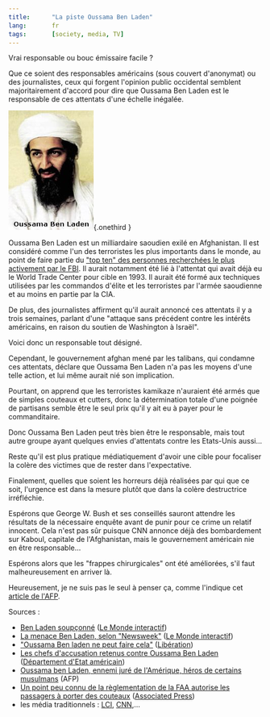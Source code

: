 ```yaml
---
title:      "La piste Oussama Ben Laden"
lang:       fr
tags:       [society, media, TV]
---
```


Vrai responsable ou bouc émissaire facile ?

Que ce soient des responsables américains (sous couvert d'anonymat) ou des journalistes, ceux qui forgent l'opinion public occidental semblent majoritairement d'accord pour dire que Oussama Ben Laden est le responsable de ces attentats d'une échelle inégalée.

![](oussama-ben-laden.jpg "Oussama Ben Laden"){.onethird }

Oussama Ben Laden est un milliardaire saoudien exilé en Afghanistan. Il est considéré comme l'un des terroristes les plus importants dans le monde, au point de faire partie du ["top ten" des personnes recherchées le plus activement par le FBI](http://www.fbi.gov/wanted/topten). Il aurait notamment été lié à l'attentat qui avait déjà eu le World Trade Center pour cible en 1993. Il aurait été formé aux techniques utilisées par les commandos d'élite et les terroristes par l'armée saoudienne et au moins en partie par la CIA.

De plus, des journalistes affirment qu'il aurait annoncé ces attentats il y a trois semaines, parlant d'une "attaque sans précédent contre les intérêts américains, en raison du soutien de Washington à Israël".

Voici donc un responsable tout désigné.

Cependant, le gouvernement afghan mené par les talibans, qui condamne ces attentats, déclare que Oussama Ben Laden n'a pas les moyens d'une telle action, et lui même aurait nié son implication.

Pourtant, on apprend que les terroristes kamikaze n'auraient été armés que de simples couteaux et cutters, donc la détermination totale d'une poignée de partisans semble être le seul prix qu'il y ait eu à payer pour le commanditaire.

Donc Oussama Ben Laden peut très bien être le responsable, mais tout autre groupe ayant quelques envies d'attentats contre les Etats-Unis aussi…

Reste qu'il est plus pratique médiatiquement d'avoir une cible pour focaliser la colère des victimes que de rester dans l'expectative.

Finalement, quelles que soient les horreurs déjà réalisées par qui que ce soit, l'urgence est dans la mesure plutôt que dans la colère destructrice irréfléchie.

Espérons que George W. Bush et ses conseillés sauront attendre les résultats de la nécessaire enquête avant de punir pour ce crime un relatif innocent. Cela n'est pas sûr puisque CNN annonce déjà des bombardement sur Kaboul, capitale de l'Afghanistan, mais le gouvernement américain nie en être responsable…

Espérons alors que les "frappes chirurgicales" ont été améliorées, s'il faut malheureusement en arriver là.

Heureusement, je ne suis pas le seul à penser ça, comme l'indique cet [article de l'AFP](http://fr.news.yahoo.com/010912/1/1qhyd.html).

Sources :

- [Ben Laden soupçonné](http://www.lemonde.fr/dh/0,5987,3222--5662190,00.html) ([Le Monde interactif](http://www.le-monde.fr/))
- [La menace Ben Laden, selon "Newsweek"](http://www.lemonde.fr/article/0,5987,3216-2771-146962-,00.html) ([Le Monde interactif](http://www.le-monde.fr/))
- ["Oussama Ben laden ne peut faire cela"](http://www.liberation.fr/flash/newyork/revendications.html) ([Libération](http://www.liberation.fr/))
- [Les chefs d'accusation retenus contre Oussama Ben Laden](http://usinfo.state.gov/regional/af/security/french/f0120605.htm) ([Département d'Etat américain](http://usinfo.state.gov/francais/homepage.htm))
- [Oussama ben Laden, ennemi juré de l'Amérique, héros de certains musulmans](http://fr.news.yahoo.com/010912/1/1qhq5.html) (AFP)
- [Un point peu connu de la règlementation de la FAA autorise les passagers à porter des couteaux](http://fr.news.yahoo.com/010912/5/1qhm9.html) ([Associated Press](http://www.ap.org/))
- les média traditionnels : [LCI](http://www.lci.fr/), [CNN](http://www.cnn.com/),…
